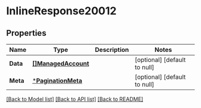 # InlineResponse20012

## Properties
Name | Type | Description | Notes
------------ | ------------- | ------------- | -------------
**Data** | [**[]ManagedAccount**](ManagedAccount.md) |  | [optional] [default to null]
**Meta** | [***PaginationMeta**](PaginationMeta.md) |  | [optional] [default to null]

[[Back to Model list]](../README.md#documentation-for-models) [[Back to API list]](../README.md#documentation-for-api-endpoints) [[Back to README]](../README.md)

